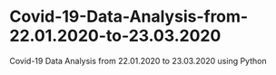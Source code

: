 # Covid-19-Data-Analysis-from-22.01.2020-to-23.03.2020
Covid-19 Data Analysis from 22.01.2020 to 23.03.2020 using Python
